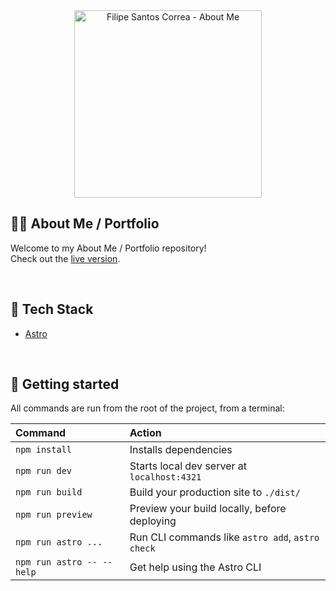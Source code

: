 <div align="center">
  <a href="https://santoscorrea.com">
    <img alt="Filipe Santos Correa - About Me" src="https://user-images.githubusercontent.com/3514796/55683989-79f20e00-5946-11e9-9893-6238244a8ab3.png" width="300" />
  </a>
</div>

## 👨‍💻 About Me / Portfolio

Welcome to my About Me / Portfolio repository! \
Check out the [live version](https://santoscorrea.com).

<br/>

## 🎢 Tech Stack

- [Astro](https://astro.build/)

<br/>

## 🚀 Getting started

All commands are run from the root of the project, from a terminal:

| Command                   | Action                                           |
| :------------------------ | :----------------------------------------------- |
| `npm install`             | Installs dependencies                            |
| `npm run dev`             | Starts local dev server at `localhost:4321`      |
| `npm run build`           | Build your production site to `./dist/`          |
| `npm run preview`         | Preview your build locally, before deploying     |
| `npm run astro ...`       | Run CLI commands like `astro add`, `astro check` |
| `npm run astro -- --help` | Get help using the Astro CLI                     |
